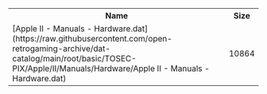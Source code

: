 <table>
<tr><th>Name</th><th>Size</th></tr>
<tr><td>[Apple II - Manuals - Hardware.dat](https://raw.githubusercontent.com/open-retrogaming-archive/dat-catalog/main/root/basic/TOSEC-PIX/Apple/II/Manuals/Hardware/Apple II - Manuals - Hardware.dat)</td><td>10864</td></tr>
</table>
